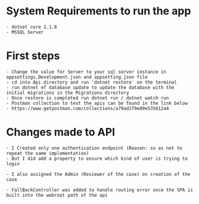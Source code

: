 # System Requirements to run the app
    - dotnet core 2.1.8
    - MSSQL Server

# First steps
    - Change the value for Server to your sql server instance in appsettings.Development.json and appsetting.json file
    - cd into Api directory and run `dotnet restore` on the terminal
    - run dotnet ef database update to update the database with the initial migrations in the Migrations directory
    - Once restore is completed run dotnet run / dotnet watch run
    - Postman collection to test the apis can be found in the link below
    - https://www.getpostman.com/collections/a79ad1f9e89e535612a4

# Changes made to API
    - I Created only one authentication endpoint (Reason: so as not to repeat the same implementation)
    - But I did add a property to ensure which kind of user is trying to login

    - I also assigned the Admin (Reviewer of the case) on creation of the case 

    - FallBackController was added to handle routing error once the SPA is built into the webroot path of the api